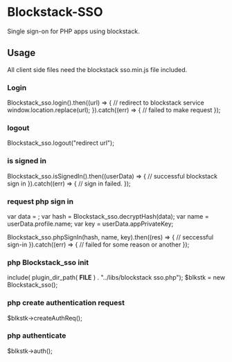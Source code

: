 # Blockstack-SSO
Single sign-on for PHP apps using blockstack.

## Usage
All client side files need the blockstack sso.min.js file included.

### Login
Blockstack_sso.login().then((url) => {
	// redirect to blockstack service
	window.location.replace(url);
}).catch((err) => {
	// failed to make request
});

### logout
Blockstack_sso.logout("redirect url");

### is signed in
Blockstack_sso.isSignedIn().then((userData) => {
	// successful blockstack sign in
}).catch((err) => {
	// sign in failed.
});

### request php sign in
var data = <?php echo $_SESSION["encryptedToken"]; ?>;
var hash = Blockstack_sso.decryptHash(data);
var name = userData.profile.name;
var key = userData.appPrivateKey;

Blockstack_sso.phpSignIn(hash, name, key).then((res) => {
	// seccessful sign-in
}).catch((err) => {
	// failed for some reason or another
});

### php Blockstack_sso init
include( plugin_dir_path( __FILE__ ) . "../libs/blockstack sso.php");
$blkstk = new Blockstack_sso();

### php create authentication request
$blkstk->createAuthReq();

### php authenticate
$blkstk->auth();
